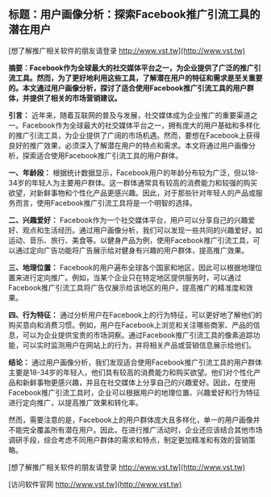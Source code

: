 ## **标题：用户画像分析：探索Facebook推广引流工具的潜在用户**

[想了解推广相关软件的朋友请登录 http://www.vst.tw](http://www.vst.tw)

**摘要：Facebook作为全球最大的社交媒体平台之一，为企业提供了广泛的推广引流工具。然而，为了更好地利用这些工具，了解潜在用户的特征和需求是至关重要的。本文通过用户画像分析，探讨了适合使用Facebook推广引流工具的用户群体，并提供了相关的市场营销建议。**

**引言：**
近年来，随着互联网的普及与发展，社交媒体成为企业推广的重要渠道之一。Facebook作为全球最大的社交媒体平台之一，拥有庞大的用户基础和多样化的推广引流工具，为企业提供了广阔的市场机遇。然而，要想在Facebook上获得良好的推广效果，必须深入了解潜在用户的特点和需求。本文将通过用户画像分析，探索适合使用Facebook推广引流工具的用户群体。

**一、年龄段：**
根据统计数据显示，Facebook用户的年龄分布较为广泛，但以18-34岁的年轻人为主要用户群体。这一群体通常具有较高的消费能力和较强的购买欲望，对新鲜事物和个性化产品更感兴趣。因此，对于那些针对年轻人的产品或服务而言，使用Facebook推广引流工具将是一个明智的选择。

**二、兴趣爱好：**
Facebook作为一个社交媒体平台，用户可以分享自己的兴趣爱好、观点和生活经历。通过用户画像分析，我们可以发现一些共同的兴趣爱好，如运动、音乐、旅行、美食等。以健身产品为例，使用Facebook推广引流工具，可以通过定向广告功能将广告展示给对健身有兴趣的用户群体，提高推广效果。

**三、地理位置：**
Facebook的用户遍布全球各个国家和地区，因此可以根据地理位置来进行定向推广。例如，当某个企业只在特定地区提供服务时，可以通过Facebook推广引流工具将广告仅展示给该地区的用户，提高推广的精准度和效果。

**四、行为特征：**
通过分析用户在Facebook上的行为特征，可以更好地了解他们的购买意向和消费习惯。例如，用户在Facebook上浏览和关注哪些商家、产品的信息，可以为企业提供宝贵的市场洞察。通过Facebook推广引流工具的像素追踪功能，可以实时监测用户在网站上的行为，并将相关产品或营销信息展示给他们。

**结论：**
通过用户画像分析，我们发现适合使用Facebook推广引流工具的用户群体主要是18-34岁的年轻人，他们具有较高的消费能力和购买欲望。他们对个性化产品和新鲜事物更感兴趣，并且在社交媒体上分享自己的兴趣爱好。因此，在使用Facebook推广引流工具时，企业可以根据用户的地理位置、兴趣爱好和行为特征进行定向推广，以提高推广效果和转化率。

然而，需要注意的是，Facebook上的用户群体庞大且多样化，单一的用户画像并不能完全覆盖所有潜在用户。因此，在进行推广活动时，企业还应该结合其他市场调研手段，综合考虑不同用户群体的需求和特点，制定更加精准和有效的营销策略。

[想了解推广相关软件的朋友请登录 http://www.vst.tw](http://www.vst.tw)


[访问软件官网 http://www.vst.tw](http://www.vst.tw)
